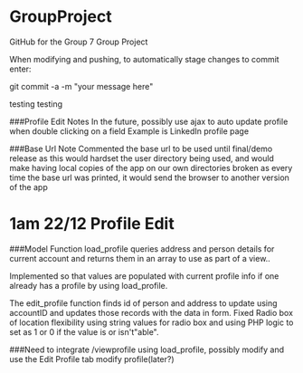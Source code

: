 # GroupProject
GitHub for the Group 7 Group Project

When modifying and pushing, to automatically stage changes to commit enter:

git commit -a -m "your message here"

testing testing 

###Profile Edit Notes
In the future, possibly use ajax to auto update profile when double clicking on a field
Example is LinkedIn profile page


###Base Url Note 
Commented the base url to be used until final/demo release as this would hardset the user directory being used, and would make having local copies of the app on our own directories broken as every time the base url was printed, it would send the browser to another version of the app


# 1am 22/12 Profile Edit 
###Model Function load_profile queries address and person details for current account and returns them in an array to use as part of a view..

Implemented so that values are populated with current profile info if one already has a profile by using load_profile.

The edit_profile function finds id of person and address to update using accountID and updates those records with the data in form.
Fixed Radio box of location flexibility using string values for radio box and using PHP logic to set as 1 or 0 if the value is or isn't"able".

###Need to integrate /viewprofile using load_profile, possibly modify and use the Edit Profile tab modify profile(later?)




